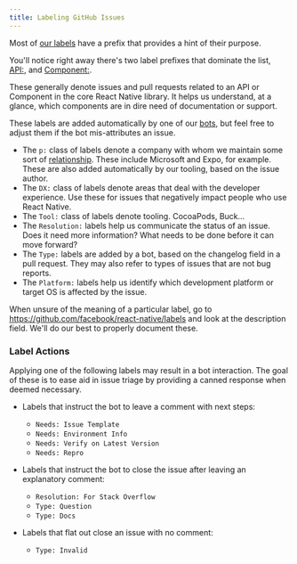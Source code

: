 ```yaml
---
title: Labeling GitHub Issues
---
```


Most of [our labels](https://github.com/facebook/react-native/issues/labels) have a prefix that provides a hint of their purpose. 

You'll notice right away there's two label prefixes that dominate the list, [API:](https://github.com/facebook/react-native/labels?utf8=%E2%9C%93&q=API%3A), and [Component:](https://github.com/facebook/react-native/labels?utf8=%E2%9C%93&q=Component%3A). 

These generally denote issues and pull requests related to an API or Component in the core React Native library. It helps us understand, at a glance, which components are in dire need of documentation or support. 

These labels are added automatically by one of our [bots](/contributing/bots-reference), but feel free to adjust them if the bot mis-attributes an issue.

- The `p:` class of labels denote a company with whom we maintain some sort of [relationship](https://github.com/facebook/react-native/blob/main/ECOSYSTEM.md). These include Microsoft and Expo, for example. These are also added automatically by our tooling, based on the issue author.
- The `DX:` class of labels denote areas that deal with the developer experience. Use these for issues that negatively impact people who use React Native.
- The `Tool:` class of labels denote tooling. CocoaPods, Buck...
- The `Resolution:` labels help us communicate the status of an issue. Does it need more information? What needs to be done before it can move forward?
- The `Type:` labels are added by a bot, based on the changelog field in a pull request. They may also refer to types of issues that are not bug reports.
- The `Platform:` labels help us identify which development platform or target OS is affected by the issue.

When unsure of the meaning of a particular label, go to https://github.com/facebook/react-native/labels and look at the description field. We'll do our best to properly document these.

### Label Actions

Applying one of the following labels may result in a bot interaction. The goal of these is to ease aid in issue triage by providing a canned response when deemed necessary.

- Labels that instruct the bot to leave a comment with next steps:

  - `Needs: Issue Template`
  - `Needs: Environment Info`
  - `Needs: Verify on Latest Version`
  - `Needs: Repro`

- Labels that instruct the bot to close the issue after leaving an explanatory comment:

  - `Resolution: For Stack Overflow`
  - `Type: Question`
  - `Type: Docs`

- Labels that flat out close an issue with no comment:
  - `Type: Invalid`
